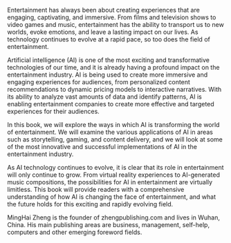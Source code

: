 
Entertainment has always been about creating experiences that are engaging, captivating, and immersive. From films and television shows to video games and music, entertainment has the ability to transport us to new worlds, evoke emotions, and leave a lasting impact on our lives. As technology continues to evolve at a rapid pace, so too does the field of entertainment.

Artificial intelligence (AI) is one of the most exciting and transformative technologies of our time, and it is already having a profound impact on the entertainment industry. AI is being used to create more immersive and engaging experiences for audiences, from personalized content recommendations to dynamic pricing models to interactive narratives. With its ability to analyze vast amounts of data and identify patterns, AI is enabling entertainment companies to create more effective and targeted experiences for their audiences.

In this book, we will explore the ways in which AI is transforming the world of entertainment. We will examine the various applications of AI in areas such as storytelling, gaming, and content delivery, and we will look at some of the most innovative and successful implementations of AI in the entertainment industry.

As AI technology continues to evolve, it is clear that its role in entertainment will only continue to grow. From virtual reality experiences to AI-generated music compositions, the possibilities for AI in entertainment are virtually limitless. This book will provide readers with a comprehensive understanding of how AI is changing the face of entertainment, and what the future holds for this exciting and rapidly evolving field.

MingHai Zheng is the founder of zhengpublishing.com and lives in Wuhan, China. His main publishing areas are business, management, self-help, computers and other emerging foreword fields.

